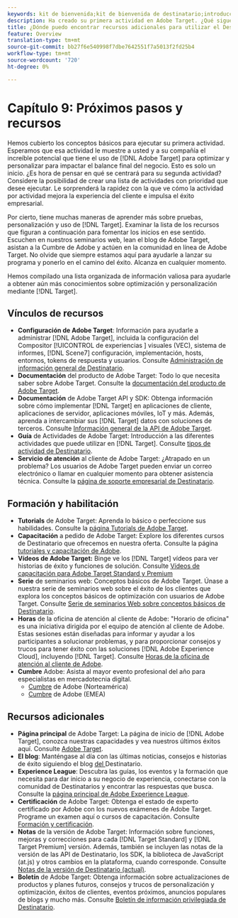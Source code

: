 ```yaml
---
keywords: kit de bienvenida;kit de bienvenida de destinatario;introducción;introducción;introducción
description: Ha creado su primera actividad en Adobe Target. ¿Qué sigue? Utilice este artículo para encontrar vínculos a recursos adicionales, tutoriales de formación y vídeos de procedimientos.
title: ¿Dónde puedo encontrar recursos adicionales para utilizar el Destinatario de manera más eficaz?
feature: Overview
translation-type: tm+mt
source-git-commit: bb27f6e540998f7dbe7642551f7a5013f2fd25b4
workflow-type: tm+mt
source-wordcount: '720'
ht-degree: 0%

---
```



# Capítulo 9: Próximos pasos y recursos

Hemos cubierto los conceptos básicos para ejecutar su primera actividad. Esperamos que esa actividad le muestre a usted y a su compañía el increíble potencial que tiene el uso de [!DNL Adobe Target] para optimizar y personalizar para impactar el balance final del negocio. Esto es solo un inicio. ¿Es hora de pensar en qué se centrará para su segunda actividad? Considere la posibilidad de crear una lista de actividades con prioridad que desee ejecutar. Le sorprenderá la rapidez con la que ve cómo la actividad por actividad mejora la experiencia del cliente e impulsa el éxito empresarial.

Por cierto, tiene muchas maneras de aprender más sobre pruebas, personalización y uso de [!DNL Target]. Examinar la lista de los recursos que figuran a continuación para fomentar los inicios en ese sentido. Escuchen en nuestros seminarios web, lean el blog de Adobe Target, asistan a la Cumbre de Adobe y actúen en la comunidad en línea de Adobe Target. No olvide que siempre estamos aquí para ayudarle a lanzar su programa y ponerlo en el camino del éxito. Alcanza en cualquier momento.

Hemos compilado una lista organizada de información valiosa para ayudarle a obtener aún más conocimientos sobre optimización y personalización mediante [!DNL Target].

## Vínculos de recursos

* **Configuración de Adobe Target**: Información para ayudarle a administrar  [!DNL Adobe Target], incluida la configuración del Compositor [!UICONTROL  de experiencias ] visuales (VEC), sistema de informes,  [!DNL Scene7] configuración, implementación, hosts, entornos, tokens de respuesta y usuarios. Consulte [Administración de información general de Destinatario](/help/administrating-target/administrating-target.md).
* **Documentación** del producto de Adobe Target: Todo lo que necesita saber sobre Adobe Target. Consulte la [documentación del producto de Adobe Target](https://experienceleague.adobe.com/docs/target/using/target-home.html).
* **Documentación** de Adobe Target API y SDK: Obtenga información sobre cómo implementar  [!DNL Target] en aplicaciones de cliente, aplicaciones de servidor, aplicaciones móviles, IoT y más. Además, aprenda a intercambiar sus [!DNL Target] datos con soluciones de terceros. Consulte [Información general de la API de Adobe Target](/help/api/api-overview.md).
* **Guía** de Actividades de Adobe Target: Introducción a las diferentes actividades que puede utilizar en  [!DNL Target]. Consulte [tipos de actividad de Destinatario](/help/c-activities/target-activities-guide.md).
* **Servicio de atención** al cliente de Adobe Target: ¿Atrapado en un problema? Los usuarios de Adobe Target pueden enviar un correo electrónico o llamar en cualquier momento para obtener asistencia técnica. Consulte la [página de soporte empresarial de Destinatario](https://helpx.adobe.com/contact/enterprise-support.ec.html#target).

## Formación y habilitación

* **Tutorials** de Adobe Target: Aprenda lo básico o perfeccione sus habilidades. Consulte la [página Tutorials de Adobe Target](https://experienceleague.adobe.com/docs/target-learn/tutorials/overview.html).
* **Capacitación** a pedido de Adobe Target: Explore los diferentes cursos de Destinatario que ofrecemos en nuestra oferta. Consulte la página [tutoriales y capacitación de Adobe](https://helpx.adobe.com/learning.html?promoid=KAUDK).
* **Vídeos de Adobe Target:** Binge ve los  [!DNL Target] vídeos para ver historias de éxito y funciones de solución. Consulte [Vídeos de capacitación para Adobe Target Standard y Premium](/help/c-intro/target-standard-premium-training-videos.md)
* **Serie** de seminarios web: Conceptos básicos de Adobe Target. Únase a nuestra serie de seminarios web sobre el éxito de los clientes que explora los conceptos básicos de optimización con usuarios de Adobe Target. Consulte [Serie de seminarios Web sobre conceptos básicos de Destinatario](/help/cmp-resources-and-contact-information.md#concept_11902FAC95C64479AABE020557A7EEE4).
* **Horas** de la oficina de atención al cliente de Adobe: &quot;Horario de oficina&quot; es una iniciativa dirigida por el equipo de atención al cliente de Adobe. Estas sesiones están diseñadas para informar y ayudar a los participantes a solucionar problemas, y para proporcionar consejos y trucos para tener éxito con las soluciones [!DNL Adobe Experience Cloud], incluyendo [!DNL Target]. Consulte [Horas de la oficina de atención al cliente de Adobe](/help/cmp-resources-and-contact-information.md#concept_58EA30379D3B48C4848BA2A8C464A5B7).
* **Cumbre** Adobe: Asista al mayor evento profesional del año para especialistas en mercadotecnia digital.
   * [Cumbre](https://summit.adobe.com/na/)  de Adobe (Norteamérica)
   * [Cumbre](http://summit-emea.adobe.com/emea/)  de Adobe (EMEA)

## Recursos adicionales

* **Página principal** de Adobe Target: La página de inicio de  [!DNL Adobe Target], conozca nuestras capacidades y vea nuestros últimos éxitos aquí. Consulte [Adobe Target](https://www.adobe.com/es/marketing/target.html).
* **El blog**: Manténgase al día con las últimas noticias, consejos e historias de éxito siguiendo el blog [ del ](https://blog.adobe.com/en/2020/07/29/adobe-target-announces-enhanced-analytics-measurement-for-ai-powered-testing-and-personalization.html#gs.di9df5)Destinatario.
* **Experience League**: Descubra las guías, los eventos y la formación que necesita para dar inicio a su negocio de experiencia, conectarse con la comunidad de Destinatarios y encontrar las respuestas que busca. Consulte la [página principal de Adobe Experience League](https://experienceleague.adobe.com/#home).
* **Certificación** de Adobe Target: Obtenga el estado de experto certificado por Adobe con los nuevos exámenes de Adobe Target. Programe un examen aquí o cursos de capacitación. Consulte [Formación y certificación](/help/c-intro/training-and-certification.md).
* **Notas** de la versión de Adobe Target: Información sobre funciones, mejoras y correcciones para cada  [!DNL Target Standard] y  [!DNL Target Premium] versión. Además, también se incluyen las notas de la versión de las API de Destinatario, los SDK, la biblioteca de JavaScript (at.js) y otros cambios en la plataforma, cuando corresponde. Consulte [Notas de la versión de Destinatario (actual)](/help/r-release-notes/release-notes.md).
* **Boletín** de Adobe Target: Obtenga información sobre actualizaciones de productos y planes futuros, consejos y trucos de personalización y optimización, éxitos de clientes, eventos próximos, anuncios populares de blogs y mucho más. Consulte [Boletín de información privilegiada de Destinatario](/help/r-release-notes/target-insider-newsletter.md).

